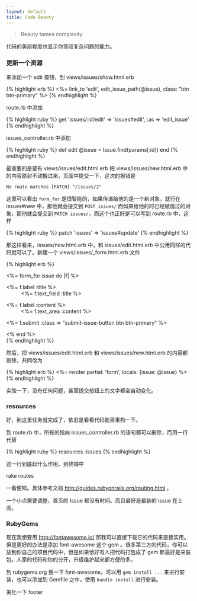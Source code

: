 ```yaml
---
layout: default
title: Code Beauty
---
```


> Beauty tames complexity

代码的美丽程度也显示你驾驭复杂问题的能力。


### 更新一个资源
来添加一个 edit 按钮，到 views/issues/show.html.erb

{% highlight erb %}
<%= link_to 'edit', edit_issue_path(@issue), class: "btn btn-primary" %>
{% endhighlight %}

route.rb 中添加

{% highlight ruby %}
get 'issues/:id/edit' => 'issues#edit', :as => 'edit_issue'
{% endhighlight %}

issues_controller.rb 中添加

{% highlight ruby %}
def edit
  @issue = Issue.find(params[:id])
end
{% endhighlight %}

最重要的是要有 views/issues/edit.html.erb 把 views/issues/new.html.erb 中的内容原封不动搬过来，页面中提交一下，这次的报错是

    No route matches [PATCH] "/issues/2"

这里可以看出 `form_for` 是很智能的，如果传递给他的是一个新对象，就行在 issues#new 中，那他就会提交到 `POST issues/` 而如果给他的时已经赋值过的对象，那他就会提交到 `PATCH issues/`，而这个也正好是可以写到 route.rb 中，这样

{% highlight ruby %}
patch 'issues' => 'issues#update'
{% endhighlight %}

那这样看来，issues/new.html.erb 中，和 issues/edit.html.erb 中公用同样的代码就可以了。新建一个 views/issues/_form.html.erb 文件

{% highlight erb %}
<div class="new-issue-form-container clearfix">
  <div class="new-issue-form clearfix">
    <%= form_for issue do |f| %>
      <dl class="form">
        <dt><%= f.label :title %></dt>
        <dd><%= f.text_field :title %></dd>
      </dl>
      <dl class="form">
        <dt><%= f.label :content %></dt>
        <dd><%= f.text_area :content %></dd>
      </dl>
      <p><%= f.submit :class => "submit-issue-button btn btn-primary" %></p>
    <% end %>
  </div>
</div>
{% endhighlight %}

然后，把 views/issues/edit.html.erb 和 views/issues/new.html.erb 的内容都删除，共同改为

{% highlight erb %}
<%= render partial: 'form', locals: {issue: @issue} %>
{% endhighlight %}

实验一下，没有任何问题，甚至提交按钮上的文字都会自动变化。

 ### resources

<!-- 不要太絮叨，给出简约的代码，让大家体会到高效实用是最重要的。 -->
好，到这里任务就完成了，依旧是看看代码能否重构一下。

到 route.rb 中，所有的指向 issues_controller.rb 的语句都可以删除，而用一行代替

{% highlight ruby %}
resources :issues
{% endhighlight %}

这一行到底起什么作用。到终端中

   rake routes

一看便知。具体参考文档 <http://guides.rubyonrails.org/routing.html> 。

一个小点需要调整，首页的 Issue 都没有时间。而且最好是最新的 issue 在上面。

### RubyGems

现在我想要用 <http://fontawesome.io/> 那我可以直接下载它的代码来直接实用。但是更好的办法是添加 font-awesome 这个 gem 。很多第三方的代码，你可以放到你自己的项目代码中，但是如果恰好有人把代码打包成了 gem 那最好是来装包。人家的代码和你的分开，升级维护起来都方便的多。

到 rubygems.org 搜一下 font-awesome，可以用 `gem install ...` 来进行安装，也可以添加到 Gemfile 之中，使用 `bundle install` 进行安装。

美化一下 footer
